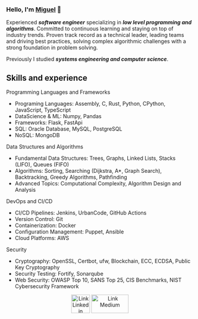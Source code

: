 ### Hello, I'm **[Miguel](https://www.linkedin.com/in/miguel-grillo-orellana/)** 👋

Experienced ***software engineer*** specializing in ***low level programming and algorithms***. Committed to continuous learning and staying on top of industry trends. Proven track record as a technical leader, leading teams and driving best practices, solving complex algorithmic challenges with a strong foundation in problem solving.

Previously I studied ***systems engineering and computer science***.

## Skills and experience
Programming Languages and Frameworks
- Programing Languages: Assembly, C, Rust, Python, CPython, JavaScript, TypeScript
- DataScience & ML: Numpy, Pandas
- Frameworks: Flask, FastApi
- SQL: Oracle Database, MySQL, PostgreSQL
- NoSQL: MongoDB

Data Structures and Algorithms
- Fundamental Data Structures: Trees, Graphs, Linked Lists, Stacks (LIFO), Queues (FIFO)
- Algorithms: Sorting, Searching (Dijkstra, A*, Graph Search), Backtracking, Greedy Algorithms, Pathfinding
- Advanced Topics: Computational Complexity, Algorithm Design and Analysis

DevOps and CI/CD
- CI/CD Pipelines: Jenkins, UrbanCode, GitHub Actions
- Version Control: Git
- Containerization: Docker
- Configuration Management: Puppet, Ansible
- Cloud Platforms: AWS

Security
- Cryptography: OpenSSL, Certbot, ufw, Blockchain, ECC, ECDSA, Public Key Cryptography
- Security Testing: Fortify, Sonarqube
- Web Security: OWASP Top 10, SANS Top 25, CIS Benchmarks, NIST Cybersecurity Framework

<div align="center">
<a href="https://www.linkedin.com/in/miguel-enrique-grillo-orellana/"><img src="https://cdn-icons-png.flaticon.com/512/174/174857.png" alt="Link Linkedin" width="50px" height= "50px"></a>
<a href="https://medium.com/@Miguel_Grillo"><img src="https://miro.medium.com/max/1200/0*jTIO9a1_5T3mv-pR.png" alt="Link Medium" width="100px" height= "50px"></a>
</div>
